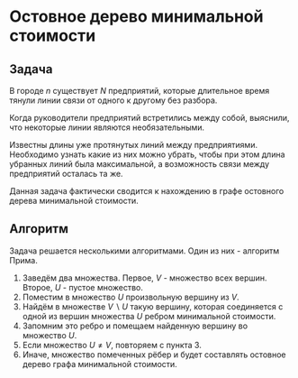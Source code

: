 # Остовное дерево минимальной стоимости

## Задача

В городе $n$ существует $N$ предприятий, которые длительное время тянули линии связи от одного к другому без разбора.

Когда руководители предприятий встретились между собой, выяснили, что некоторые линии являются необязательными.

Известны длины уже протянутых линий между предприятиями. Необходимо узнать какие из них можно убрать, чтобы при этом длина убранных линий была максимальной, а возможность связи между предприятий осталась та же.

Данная задача фактически сводится к нахождению в графе остовного дерева минимальной стоимости.

## Алгоритм

Задача решается несколькими алгоритмами. Один из них - алгоритм Прима.

1. Заведём два множества. 
	Первое, $V$ - множество всех вершин.  
	Второе, $U$ - пустое множество.
2. Поместим в множество $U$ произвольную вершину из $V$.
3. Найдём в множестве $V \backslash U$ такую вершину, которая соединяется с одной из вершин множества $U$ ребром минимальной стоимости.
4. Запомним это ребро и помещаем найденную вершину во множество $U$.
5. Если множество $U \neq V$, повторяем с пункта 3.
6. Иначе, множество помеченных рёбер и будет составлять остовное дерево графа минимальной стоимости.